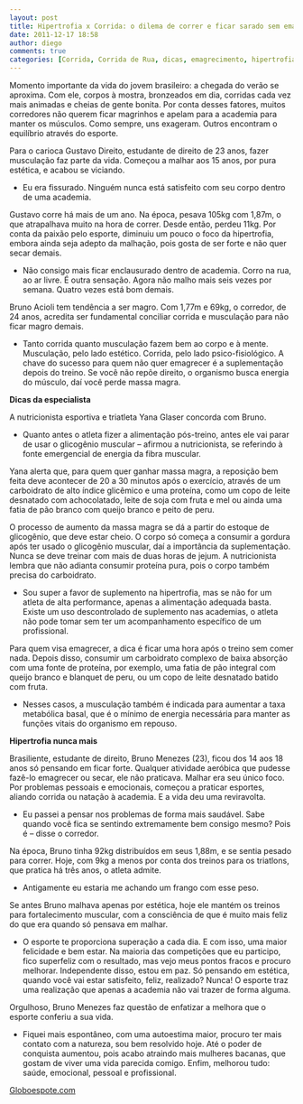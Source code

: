 ```yaml
---
layout: post
title: Hipertrofia x Corrida: o dilema de correr e ficar sarado sem emagrecer
date: 2011-12-17 18:58
author: diego
comments: true
categories: [Corrida, Corrida de Rua, dicas, emagrecimento, hipertrofia]
---
```

Momento importante da vida do jovem brasileiro: a chegada do verão se aproxima. Com ele, corpos à mostra, bronzeados em dia, corridas cada vez mais animadas e cheias de gente bonita. Por conta desses fatores, muitos corredores não querem ficar magrinhos e apelam para a academia para manter os músculos. Como sempre, uns exageram. Outros encontram o equilíbrio através do esporte.

Para o carioca Gustavo Direito, estudante de direito de 23 anos, fazer musculação faz parte da vida. Começou a malhar aos 15 anos, por pura estética, e acabou se viciando.

- Eu era fissurado. Ninguém nunca está satisfeito com seu corpo dentro de uma academia.

Gustavo corre há mais de um ano. Na época, pesava 105kg com 1,87m, o que atrapalhava muito na hora de correr. Desde então, perdeu 11kg. Por conta da paixão pelo esporte, diminuiu um pouco o foco da hipertrofia, embora ainda seja adepto da malhação, pois gosta de ser forte e não quer secar demais.

- Não consigo mais ficar enclausurado dentro de academia. Corro na rua, ao ar livre. É outra sensação. Agora não malho mais seis vezes por semana. Quatro vezes está bom demais.

Bruno Acioli tem tendência a ser magro. Com 1,77m e 69kg, o corredor, de 24 anos, acredita ser fundamental conciliar corrida e musculação para não ficar magro demais.

- Tanto corrida quanto musculação fazem bem ao corpo e à mente. Musculação, pelo lado estético. Corrida, pelo lado psico-fisiológico. A chave do sucesso para quem não quer emagrecer é a suplementação depois do treino. Se você não repõe direito, o organismo busca energia do músculo, daí você perde massa magra.

<b>Dicas da especialista</b>

A nutricionista esportiva e triatleta Yana Glaser concorda com Bruno.

- Quanto antes o atleta fizer a alimentação pós-treino, antes ele vai parar de usar o glicogênio muscular – afirmou a nutricionista, se referindo à fonte emergencial de energia da fibra muscular.

Yana alerta que, para quem quer ganhar massa magra, a reposição bem feita deve acontecer de 20 a 30 minutos após o exercício, através de um carboidrato de alto índice glicêmico e uma proteína, como um copo de leite desnatado com achocolatado, leite de soja com fruta e mel ou ainda uma fatia de pão branco com queijo branco e peito de peru.

O processo de aumento da massa magra se dá a partir do estoque de glicogênio, que deve estar cheio. O corpo só começa a consumir a gordura após ter usado o glicogênio muscular, daí a importância da suplementação. Nunca se deve treinar com mais de duas horas de jejum. A nutricionista lembra que não adianta consumir proteína pura, pois o corpo também precisa do carboidrato.

- Sou super a favor de suplemento na hipertrofia, mas se não for um atleta de alta performance, apenas a alimentação adequada basta. Existe um uso descontrolado de suplemento nas academias, o atleta não pode tomar sem ter um acompanhamento específico de um profissional.

Para quem visa emagrecer, a dica é ficar uma hora após o treino sem comer nada. Depois disso, consumir um carboidrato complexo de baixa absorção com uma fonte de proteína, por exemplo, uma fatia de pão integral com queijo branco e blanquet de peru, ou um copo de leite desnatado batido com fruta.

- Nesses casos, a musculação também é indicada para aumentar a taxa metabólica basal, que é o mínimo de energia necessária para manter as funções vitais do organismo em repouso.

<b>Hipertrofia nunca mais</b>

Brasiliente, estudante de direito, Bruno Menezes (23), ficou dos 14 aos 18 anos só pensando em ficar forte. Qualquer atividade aeróbica que pudesse fazê-lo emagrecer ou secar, ele não praticava. Malhar era seu único foco. Por problemas pessoais e emocionais, começou a praticar esportes, aliando corrida ou natação à academia. E a vida deu uma reviravolta.

- Eu passei a pensar nos problemas de forma mais saudável. Sabe quando você fica se sentindo extremamente bem consigo mesmo? Pois é – disse o corredor.

Na época, Bruno tinha 92kg distribuídos em seus 1,88m, e se sentia pesado para correr. Hoje, com 9kg a menos por conta dos treinos para os triatlons, que pratica há três anos, o atleta admite.

- Antigamente eu estaria me achando um frango com esse peso.

Se antes Bruno malhava apenas por estética, hoje ele mantém os treinos para fortalecimento muscular, com a consciência de que é muito mais feliz do que era quando só pensava em malhar.

- O esporte te proporciona superação a cada dia. E com isso, uma maior felicidade e bem estar. Na maioria das competições que eu participo, fico superfeliz com o resultado, mas vejo meus pontos fracos e procuro melhorar. Independente disso, estou em paz. Só pensando em estética, quando você vai estar satisfeito, feliz, realizado? Nunca! O esporte traz uma realização que apenas a academia não vai trazer de forma alguma.

Orgulhoso, Bruno Menezes faz questão de enfatizar a melhora que o esporte conferiu a sua vida.

- Fiquei mais espontâneo, com uma autoestima maior, procuro ter mais contato com a natureza, sou bem resolvido hoje. Até o poder de conquista aumentou, pois acabo atraindo mais mulheres bacanas, que gostam de viver uma vida parecida comigo. Enfim, melhorou tudo: saúde, emocional, pessoal e profissional.

<a href="http://globoesporte.globo.com/atletismo/corrida-de-rua/noticia/2011/12/hipertrofia-x-corrida-o-dilema-de-correr-e-ficar-sarado-sem-emagrecer.html">Globoespote.com</a>
 
